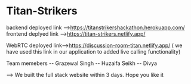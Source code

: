 # Titan-Strikers
 backend deployed link -->https://titanstrikershackathon.herokuapp.com/
 frontend deplyed link -->https://titan-strikers.netlify.app/
 
 WebRTC deployed link-->https://discussion-room-titan.netlify.app/
 ( we have used this link in our application to added live calling functionality)
 
 Team memebers
 -- Grazewal Singh
 -- Huzaifa Seikh 
 -- Divya
 
 --> We built the full stack website within 3 days.
 Hope you like it
